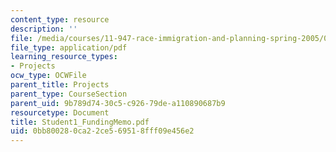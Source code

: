 ```yaml
---
content_type: resource
description: ''
file: /media/courses/11-947-race-immigration-and-planning-spring-2005/0bb800280ca22ce569518fff09e456e2_Student1_FundingMemo.pdf
file_type: application/pdf
learning_resource_types:
- Projects
ocw_type: OCWFile
parent_title: Projects
parent_type: CourseSection
parent_uid: 9b789d74-30c5-c926-79de-a110890687b9
resourcetype: Document
title: Student1_FundingMemo.pdf
uid: 0bb80028-0ca2-2ce5-6951-8fff09e456e2
---
```

